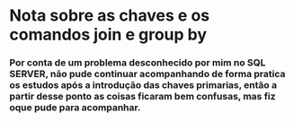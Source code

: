 # Nota sobre as chaves e os comandos join e group by



### Por conta de um problema desconhecido por mim no SQL SERVER, não pude continuar acompanhando de forma pratica os estudos após a introdução das chaves primarias, então a partir desse ponto as coisas ficaram bem confusas, mas fiz oque pude para acompanhar.